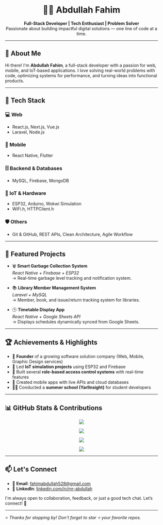 <h1 align="center">👨‍💻 Abdullah Fahim</h1>

<p align="center">
  <b>Full-Stack Developer | Tech Enthusiast | Problem Solver</b><br>
  Passionate about building impactful digital solutions — one line of code at a time.
</p>

---

## 🚀 About Me

Hi there! I'm **Abdullah Fahim**, a full-stack developer with a passion for web, mobile, and IoT-based applications. I love solving real-world problems with code, optimizing systems for performance, and turning ideas into functional products.

---

## 🔧 Tech Stack

### 💻 Web
- React.js, Next.js, Vue.js
- Laravel, Node.js

### 📱 Mobile
- React Native, Flutter

### 🗄 Backend & Databases
- MySQL, Firebase, MongoDB

### 🔌 IoT & Hardware
- ESP32, Arduino, Wokwi Simulation  
- WiFi.h, HTTPClient.h

### 🛡️ Others
- Git & GitHub, REST APIs, Clean Architecture, Agile Workflow

---

## 📂 Featured Projects

- 🗑 **Smart Garbage Collection System**  
  _React Native + Firebase + ESP32_  
  → Real-time garbage level tracking and notification system.

- 📚 **Library Member Management System**  
  _Laravel + MySQL_  
  → Member, book, and issue/return tracking system for libraries.

- 🕒 **Timetable Display App**  
  _React Native + Google Sheets API_  
  → Displays schedules dynamically synced from Google Sheets.

---

## 🏆 Achievements & Highlights

- 🏁 **Founder** of a growing software solution company (Web, Mobile, Graphic Design services)
- 🧪 Led **IoT simulation projects** using ESP32 and Firebase
- 🔐 Built several **role-based access control systems** with real-time features
- 📱 Created mobile apps with live APIs and cloud databases
- 👨‍🏫 Conducted a **summer school (YarlInsight)** for student developers

---

## 📊 GitHub Stats & Contributions

<p align="center">
  <img src="https://github-readme-activity-graph.vercel.app/graph?username=Mr-AbdullahFahim&theme=github-dark" />
</p>

<p align="center">
  <img src="https://github-profile-summary-cards.vercel.app/api/cards/profile-details?username=Mr-AbdullahFahim&theme=github_dark" />
</p>

<p align="center">
  <img src="https://github-readme-stats.vercel.app/api/top-langs/?username=Mr-AbdullahFahim&layout=compact&theme=github_dark" />
</p>

<p align="center">
  <img src="https://github-readme-stats.vercel.app/api?username=Mr-AbdullahFahim&show_icons=true&theme=github_dark" />
</p>

---

## 📫 Let's Connect

- 📧 **Email**: [fahimabdullah528@gmail.com](mailto:fahimabdullah528@gmail.com)
- 💼 **LinkedIn**: [linkedin.com/in/mr-abdullah](https://www.linkedin.com/in/mr-abdullah)

I'm always open to collaboration, feedback, or just a good tech chat. Let’s connect! 🚀

---

⭐ _Thanks for stopping by! Don't forget to star ⭐ your favorite repos._
